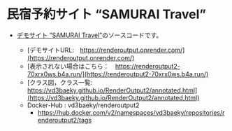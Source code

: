 # 民宿予約サイト “SAMURAI Travel”

* [デモサイト “SAMURAI Travel”](https://renderoutput.onrender.com/)のソースコードです。

     - [デモサイトURL:　https://renderoutput.onrender.com/](https://renderoutput.onrender.com/)
     - [表示されない場合はこちら：　https://renderoutput2-70xrx0ws.b4a.run/](https://renderoutput2-70xrx0ws.b4a.run/)
     - [クラス図，クラス一覧:　https://vd3baeky.github.io/RenderOutput2/annotated.html](https://vd3baeky.github.io/RenderOutput2/annotated.html)
     - Docker-Hub : vd3baeky/renderoutput2
          - https://hub.docker.com/v2/namespaces/vd3baeky/repositories/renderoutput2/tags



